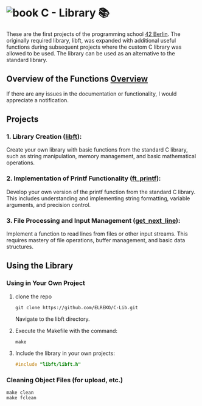 # ![book](doc/pic/lib_pic.png) C - Library 📚
These are the first projects of the programming school [42 Berlin](https://42berlin.de/). The originally required library, libft, was expanded with additional useful functions during subsequent projects where the custom C library was allowed to be used. The library can be used as an alternative to the standard library. 

## Overview of the Functions [Overview](/doc/Overview_about_function.md)
If there are any issues in the documentation or functionality, I would appreciate a notification.

## Projects
### 1. Library Creation ([libft](doc/PDF/libft_subject.pdf)):
Create your own library with basic functions from the standard C library, such as string manipulation, memory management, and basic mathematical operations.

### 2. Implementation of Printf Functionality ([ft_printf](doc/PDF/ft_printf_subject.pdf)):
Develop your own version of the printf function from the standard C library. This includes understanding and implementing string formatting, variable arguments, and precision control.

### 3. File Processing and Input Management ([get_next_line](doc/PDF/get_next_line_subject.pdf)):
Implement a function to read lines from files or other input streams. This requires mastery of file operations, buffer management, and basic data structures.


## Using the Library

### Using in Your Own Project
1. clone the repo
   ```shell
   git clone https://github.com/ELREKO/C-Lib.git
   ```
    Navigate to the libft directory.
   
3. Execute the Makefile with the command:
    ```shell
    make
    ```
4. Include the library in your own projects:
    ```c
    #include "libft/libft.h"
    ```

### Cleaning Object Files (for upload, etc.)
```shell
make clean
make fclean
```





